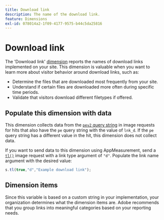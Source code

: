 ```yaml
---
title: Download link
description: The name of the download link.
feature: Dimensions
exl-id: 078014a2-1f09-4177-9575-b44c5da25816
---
```

# Download link

The 'Download link' [dimension](overview.md) reports the names of download links implemented on your site. This dimension is valuable when you want to learn more about visitor behavior around download links, such as:

* Determine the files that are downloaded most frequently from your site.
* Understand if certain files are downloaded more often during specific time periods.
* Validate that visitors download different filetypes if offered.

## Populate this dimension with data

This dimension collects data from the [`pev2` query string](/help/implement/validate/query-parameters.md) in image requests for hits that also have the `pe` query string with the value of `lnk_d`. If the `pe` query string has a different value in the hit, this dimension does not collect data.

If you want to send data to this dimension using AppMeasurement, send a [`tl()`](/help/implement/vars/functions/tl-method.md) image request with a link type argument of `"d"`. Populate the link name argument with the desired value:

```js
s.tl(true,"d","Example download link");
```

## Dimension items

Since this variable is based on a custom string in your implementation, your organization determines what the dimension items are. Adobe recommends that you group links into meaningful categories based on your reporting needs.
